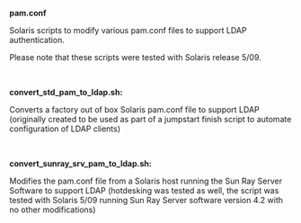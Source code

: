 <b>pam.conf</b>

Solaris scripts to modify various pam.conf files to support LDAP authentication.

Please note that these scripts were tested with Solaris release 5/09.

</br>

<b>convert_std_pam_to_ldap.sh:</b>

Converts a factory out of box Solaris pam.conf file to support LDAP (originally created to be used as part of a jumpstart finish script to automate configuration of LDAP clients)

</br>

<b>convert_sunray_srv_pam_to_ldap.sh:</b>

Modifies the pam.conf file from a Solaris host running the Sun Ray Server Software to support LDAP (hotdesking was tested as well, the script was tested with Solaris 5/09 running Sun Ray Server software version 4.2 with no other modifications)
